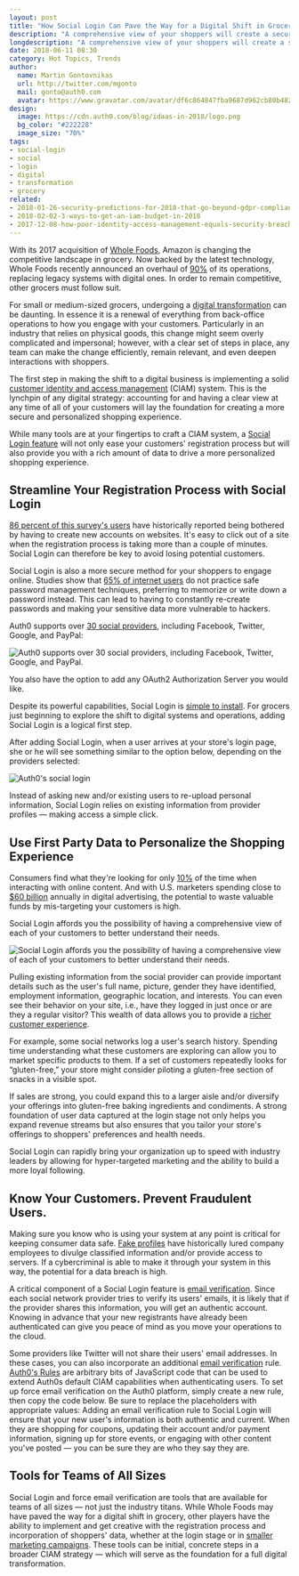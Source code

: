 ```yaml
---
layout: post
title: "How Social Login Can Pave the Way for a Digital Shift in Grocery"
description: "A comprehensive view of your shoppers will create a secure and practical foundation for change."
longdescription: "A comprehensive view of your shoppers will create a secure and practical foundation for change."
date: 2018-06-11 08:30
category: Hot Topics, Trends
author:
  name: Martin Gontovnikas
  url: http://twitter.com/mgonto
  mail: gonto@auth0.com
  avatar: https://www.gravatar.com/avatar/df6c864847fba9687d962cb80b482764??s=60
design:
  image: https://cdn.auth0.com/blog/idaas-in-2018/logo.png
  bg_color: "#222228"
  image_size: "70%"
tags:
- social-login
- social
- login
- digital
- transformation
- grocery
related:
- 2018-01-26-security-predictions-for-2018-that-go-beyond-gdpr-compliance
- 2018-02-02-3-ways-to-get-an-iam-budget-in-2018
- 2017-12-08-how-poor-identity-access-management-equals-security-breaches
---
```


With its 2017 acquisition of [Whole Foods](https://auth0.com/blog/why-amazon-and-whole-foods-will-change-how-you-shop/), Amazon is changing the competitive landscape in grocery. Now backed by the latest technology, Whole Foods recently announced an overhaul of [90%](https://diginomica.com/2016/06/24/whole-foods-is-replacing-up-to-90-of-its-systems-strong-focus-on-cloud-and-data/) of its operations, replacing legacy systems with digital ones. In order to remain competitive, other grocers must follow suit.

For small or medium-sized grocers, undergoing a [digital transformation](https://auth0.com/blog/3-iam-examples-to-support-digital-transformation/) can be daunting. In essence it is a renewal of everything from back-office operations to how you engage with your customers. Particularly in an industry that relies on physical goods, this change might seem overly complicated and impersonal; however, with a clear set of steps in place, any team can make the change efficiently, remain relevant, and even deepen interactions with shoppers. 

The first step in making the shift to a digital business is implementing a solid [customer identity and access management](https://auth0.com/b2c-customer-identity-management) (CIAM) system. This is the lynchpin of any digital strategy: accounting for and having a clear view at any time of all of your customers will lay the foundation for creating a more secure and personalized shopping experience. 

While many tools are at your fingertips to craft a CIAM system, a [Social Login feature](https://auth0.com/learn/social-login/) will not only ease your customers' registration process but will also provide you with a rich amount of data to drive a more personalized shopping experience.

## Streamline Your Registration Process with Social Login

[86 percent of this survey's users](http://www.webhostingbuzz.com/blog/2013/03/21/whos-sharing-what/) have historically reported being bothered by having to create new accounts on websites. It's easy to click out of a site when the registration process is taking more than a couple of minutes. Social Login can therefore be key to avoid losing potential customers.

Social Login is also a more secure method for your shoppers to engage online. Studies show that [65% of internet users](http://www.pewinternet.org/2017/01/26/americans-and-cybersecurity/) do not practice safe password management techniques, preferring to memorize or write down a password instead. This can lead to having to constantly re-create passwords and making your sensitive data more vulnerable to hackers. 

Auth0 supports over [30 social providers](https://auth0.com/docs/identityproviders), including Facebook, Twitter, Google, and PayPal:

![Auth0 supports over 30 social providers, including Facebook, Twitter, Google, and PayPal.](https://cdn2.auth0.com/website/learn/assets/social-providers.png)

You also have the option to add any OAuth2 Authorization Server you would like.

Despite its powerful capabilities, Social Login is [simple to install](https://auth0.com/learn/social-login/). For grocers just beginning to explore the shift to digital systems and operations, adding Social Login is a logical first step.

After adding Social Login, when a user arrives at your store's login page, she or he will see something similar to the option below, depending on the providers selected:

![Auth0's social login](https://cdn2.auth0.com/docs/media/articles/libraries/lock/v10/customization/lock-theme-labeledsubmitbutton.png)

Instead of asking new and/or existing users to re-upload personal information, Social Login relies on existing information from provider profiles — making access a simple click.

## Use First Party Data to Personalize the Shopping Experience

Consumers find what they're looking for only [10%](https://hbr.org/2016/02/making-personalized-marketing-work) of the time when interacting with online content. And with U.S. marketers spending close to [$60 billion](https://www.emarketer.com/Article/US-Digital-Ad-Spending-Will-Approach-60-Billion-This-Year-with-Retailers-Leading-Way/1012497) annually in digital advertising, the potential to waste valuable funds by mis-targeting your customers is high. 

Social Login affords you the possibility of having a comprehensive view of each of your customers to better understand their needs. 

![Social Login affords you the possibility of having a comprehensive view of each of your customers to better understand their needs.](https://cdn.auth0.com/blog/digital-shift-grocery/comprehensive-view-customers.png)

Pulling existing information from the social provider can provide important details such as the user's full name, picture, gender they have identified, employment information, geographic location, and interests. You can even see their behavior on your site, i.e., have they logged in just once or are they a regular visitor? This wealth of data allows you to provide a [richer customer experience](https://auth0.com/blog/how-profile-enrichment-and-progressive-profiling-can-boost-your-marketing/). 

For example, some social networks log a user's search history. Spending time understanding what these customers are exploring can allow you to market specific products to them. If a set of customers repeatedly looks for “gluten-free,” your store might consider piloting a gluten-free section of snacks in a visible spot. 

If sales are strong, you could expand this to a larger aisle and/or diversify your offerings into gluten-free baking ingredients and condiments. A strong foundation of user data captured at the login stage not only helps you expand revenue streams but also ensures that you tailor your store's offerings to shoppers' preferences and health needs.

Social Login can rapidly bring your organization up to speed with industry leaders by allowing for hyper-targeted marketing and the ability to build a more loyal following.

## Know Your Customers. Prevent Fraudulent Users.

Making sure you know who is using your system at any point is critical for keeping consumer data safe. [Fake profiles](http://www.newsweek.com/hackers-use-fake-profiles-attractive-women-facebook-spread-viruses-814293) have historically lured company employees to divulge classified information and/or provide access to servers. If a cybercriminal is able to make it through your system in this way, the potential for a data breach is high.

A critical component of a Social Login feature is [email verification](https://auth0.com/learn/social-login/). Since each social network provider tries to verify its users' emails, it is likely that if the provider shares this information, you will get an authentic account. Knowing in advance that your new registrants have already been authenticated can give you peace of mind as you move your operations to the cloud.

Some providers like Twitter will not share their users' email addresses. In these cases, you can also incorporate an additional [email verification](https://auth0.com/rules/email-verified) rule. [Auth0's Rules](https://auth0.com/docs/rules/current) are arbitrary bits of JavaScript code that can be used to extend Auth0s default CIAM capabilities when authenticating users. To set up force email verification on the Auth0 platform, simply create a new rule, then copy the code below. Be sure to replace the placeholders with appropriate values:
Adding an email verification rule to Social Login will ensure that your new user's information is both authentic and current. When they are shopping for coupons, updating their account and/or payment information, signing up for store events, or engaging with other content you've posted — you can be sure they are who they say they are.

## Tools for Teams of All Sizes

Social Login and force email verification are tools that are available for teams of all sizes — not just the industry titans. While Whole Foods may have paved the way for a digital shift in grocery, other players have the ability to implement and get creative with the registration process and incorporation of shoppers' data, whether at the login stage or in [smaller marketing campaigns](https://www.marketingweek.com/2016/11/21/lidl-lets-customers-vote-christmas-prices-social-media-first/). These tools can be initial, concrete steps in a broader CIAM strategy — which will serve as the foundation for a full digital transformation. 
